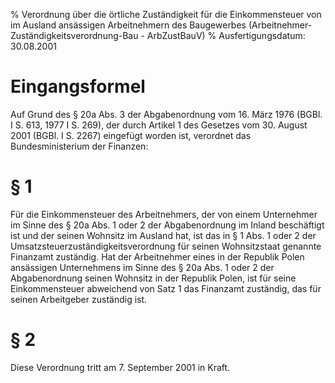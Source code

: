 % Verordnung über die örtliche Zuständigkeit für die Einkommensteuer von im Ausland ansässigen Arbeitnehmern des Baugewerbes  (Arbeitnehmer-Zuständigkeitsverordnung-Bau - ArbZustBauV)
% Ausfertigungsdatum: 30.08.2001
 
# Eingangsformel

Auf Grund des § 20a Abs. 3 der Abgabenordnung vom 16. März 1976 (BGBl. I S. 613, 1977 I S. 269), der durch Artikel 1 des Gesetzes vom 30. August 2001 (BGBl. I S. 2267) eingefügt worden ist, verordnet das Bundesministerium der Finanzen:

# § 1

Für die Einkommensteuer des Arbeitnehmers, der von einem Unternehmer im Sinne des § 20a Abs. 1 oder 2 der Abgabenordnung im Inland beschäftigt ist und der seinen Wohnsitz im Ausland hat, ist das in § 1 Abs. 1 oder 2 der Umsatzsteuerzuständigkeitsverordnung für seinen Wohnsitzstaat genannte Finanzamt zuständig. Hat der Arbeitnehmer eines in der Republik Polen ansässigen Unternehmens im Sinne des § 20a Abs. 1 oder 2 der Abgabenordnung seinen Wohnsitz in der Republik Polen, ist für seine Einkommensteuer abweichend von Satz 1 das Finanzamt zuständig, das für seinen Arbeitgeber zuständig ist.

# § 2

Diese Verordnung tritt am 7. September 2001 in Kraft.
